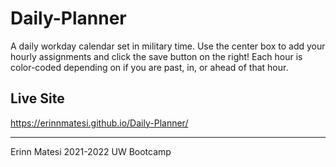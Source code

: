 # Daily-Planner

A daily workday calendar set in military time. Use the center box to add your hourly assignments and click the save button on the right!
Each hour is color-coded depending on if you are past, in, or ahead of that hour.

## Live Site
https://erinnmatesi.github.io/Daily-Planner/

---
Erinn Matesi 2021-2022 UW Bootcamp